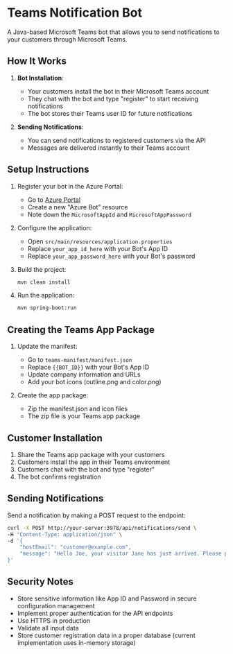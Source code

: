 # Teams Notification Bot

A Java-based Microsoft Teams bot that allows you to send notifications to your customers through Microsoft Teams.

## How It Works

1. **Bot Installation**:
   - Your customers install the bot in their Microsoft Teams account
   - They chat with the bot and type "register" to start receiving notifications
   - The bot stores their Teams user ID for future notifications

2. **Sending Notifications**:
   - You can send notifications to registered customers via the API
   - Messages are delivered instantly to their Teams account

## Setup Instructions

1. Register your bot in the Azure Portal:
   - Go to [Azure Portal](https://portal.azure.com)
   - Create a new "Azure Bot" resource
   - Note down the `MicrosoftAppId` and `MicrosoftAppPassword`

2. Configure the application:
   - Open `src/main/resources/application.properties`
   - Replace `your_app_id_here` with your Bot's App ID
   - Replace `your_app_password_here` with your Bot's password

3. Build the project:
   ```bash
   mvn clean install
   ```

4. Run the application:
   ```bash
   mvn spring-boot:run
   ```

## Creating the Teams App Package

1. Update the manifest:
   - Go to `teams-manifest/manifest.json`
   - Replace `{{BOT_ID}}` with your Bot's App ID
   - Update company information and URLs
   - Add your bot icons (outline.png and color.png)

2. Create the app package:
   - Zip the manifest.json and icon files
   - The zip file is your Teams app package

## Customer Installation

1. Share the Teams app package with your customers
2. Customers install the app in their Teams environment
3. Customers chat with the bot and type "register"
4. The bot confirms registration

## Sending Notifications

Send a notification by making a POST request to the endpoint:

```bash
curl -X POST http://your-server:3978/api/notifications/send \
-H "Content-Type: application/json" \
-d '{
    "hostEmail": "customer@example.com",
    "message": "Hello Joe, your visitor Jane has just arrived. Please proceed to the reception to collect her. Thank you."
}'
```

## Security Notes

- Store sensitive information like App ID and Password in secure configuration management
- Implement proper authentication for the API endpoints
- Use HTTPS in production
- Validate all input data
- Store customer registration data in a proper database (current implementation uses in-memory storage)
